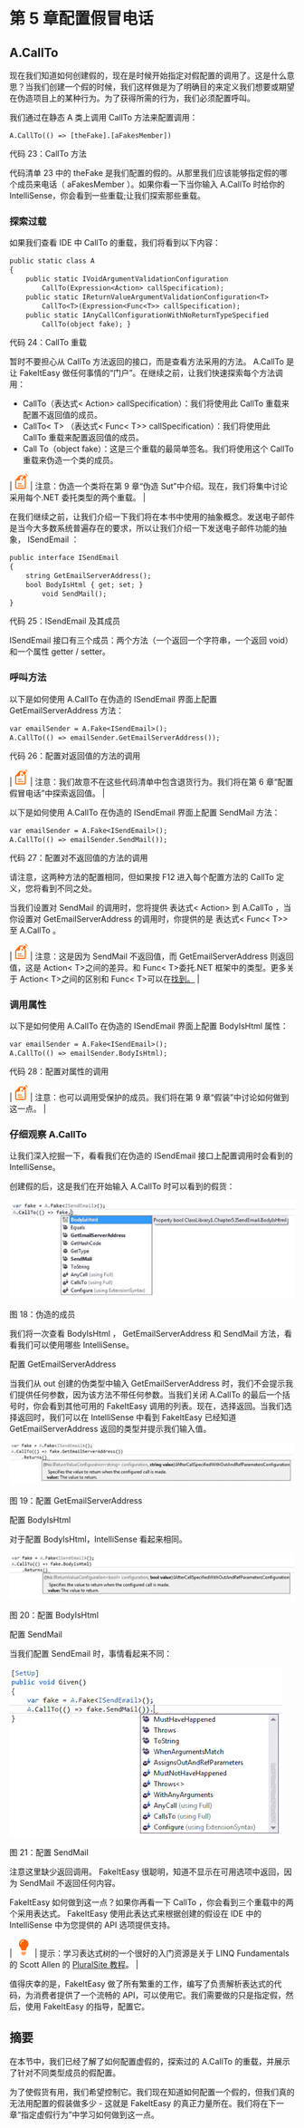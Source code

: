 # 第 5 章配置假冒电话

## A.CallTo

现在我们知道如何创建假的，现在是时候开始指定对假配置的调用了。这是什么意思？当我们创建一个假的时候，我们这样做是为了明确目的来定义我们想要或期望在伪造项目上的某种行为。为了获得所需的行为，我们必须配置呼叫。

我们通过在静态 A 类上调用 CallTo 方法来配置调用：

```
A.CallTo(() => [theFake].[aFakesMember])

```

代码 23：CallTo 方法

代码清单 23 中的 theFake 是我们配置的假的。从那里我们应该能够指定假的哪个成员来电话（ aFakesMember ）。如果你看一下当你输入 A.CallTo 时给你的 IntelliSense，你会看到一些重载;让我们探索那些重载。

### 探索过载

如果我们查看 IDE 中 CallTo 的重载，我们将看到以下内容：

```
public static class A
{
    public static IVoidArgumentValidationConfiguration
        CallTo(Expression<Action> callSpecification);
    public static IReturnValueArgumentValidationConfiguration<T>
        CallTo<T>(Expression<Func<T>> callSpecification);
    public static IAnyCallConfigurationWithNoReturnTypeSpecified
        CallTo(object fake); }

```

代码 24：CallTo 重载

暂时不要担心从 CallTo 方法返回的接口，而是查看方法采用的方法。 A.CallTo 是让 FakeItEasy 做任何事情的“门户”。在继续之前，让我们快速探索每个方法调用：

*   CallTo（表达式&lt; Action&gt; callSpecification）：我们将使用此 CallTo 重载来配置不返回值的成员。
*   CallTo&lt; T&gt; （表达式&lt; Func&lt; T&gt;&gt; callSpecification）：我们将使用此 CallTo 重载来配置返回值的成员。
*   Call To（object fake）：这是三个重载的最简单签名。我们将使用这个 CallTo 重载来伪造一个类的成员。

| ![](img/note.png) | 注意：伪造一个类将在第 9 章“伪造 Sut”中介绍。现在，我们将集中讨论采用每个.NET 委托类型的两个重载。 |

在我们继续之前，让我们介绍一下我们将在本书中使用的抽象概念。发送电子邮件是当今大多数系统普遍存在的要求，所以让我们介绍一下发送电子邮件功能的抽象， ISendEmail ：

```
public interface ISendEmail
{   
    string GetEmailServerAddress();
    bool BodyIsHtml { get; set; }
        void SendMail();
}

```

代码 25：ISendEmail 及其成员

ISendEmail 接口有三个成员：两个方法（一个返回一个字符串，一个返回 void）和一个属性 getter / setter。

### 呼叫方法

以下是如何使用 A.CallTo 在伪造的 ISendEmail 界面上配置 GetEmailServerAddress 方法：

```
var emailSender = A.Fake<ISendEmail>();
A.CallTo(() => emailSender.GetEmailServerAddress());

```

代码 26：配置对返回值的方法的调用

| ![](img/note.png) | 注意：我们故意不在这些代码清单中包含退货行为。我们将在第 6 章“配置假冒电话”中探索返回值。 |

以下是如何使用 A.CallTo 在伪造的 ISendEmail 界面上配置 SendMail 方法：

```
var emailSender = A.Fake<ISendEmail>();
A.CallTo(() => emailSender.SendMail());

```

代码 27：配置对不返回值的方法的调用

请注意，这两种方法的配置相同，但如果按 F12 进入每个配置方法的 CallTo 定义，您将看到不同之处。

当我们设置对 SendMail 的调用时，您将提供 表达式&lt; Action&gt; 到 A.CallTo ，当你设置对 GetEmailServerAddress 的调用时，你提供的是 表达式&lt; Func&lt; T&GT;&GT; 至 A.CallTo 。

| ![](img/note.png) | 注意：这是因为 SendMail 不返回值，而 GetEmailServerAddress 则返回值，这是 Action&lt; T&gt;之间的差异。和 Func&lt; T&gt;委托.NET 框架中的类型。更多关于 Action&lt; T&gt;之间的区别和 Func&lt; T&gt;可以在[找到](http://stackoverflow.com/questions/4317479/func-vs-action-vs-predicate)[。](http://stackoverflow.com/questions/4317479/func-vs-action-vs-predicate) |

### 调用属性

以下是如何使用 A.CallTo 在伪造的 ISendEmail 界面上配置 BodyIsHtml 属性：

```
var emailSender = A.Fake<ISendEmail>();
A.CallTo(() => emailSender.BodyIsHtml);

```

代码 28：配置对属性的调用

| ![](img/note.png) | 注意：也可以调用受保护的成员。我们将在第 9 章“假装”中讨论如何做到这一点。 |

### 仔细观察 A.CallTo

让我们深入挖掘一下，看看我们在伪造的 ISendEmail 接口上配置调用时会看到的 IntelliSense。

创建假的后，这是我们在开始输入 A.CallTo 时可以看到的假货：

![](img/image023.jpg)

图 18：伪造的成员

我们将一次查看 BodyIsHtml ， GetEmailServerAddress 和 SendMail 方法，看看我们可以使用哪些 IntelliSense。

配置 GetEmailServerAddress

当我们从 out 创建的伪类型中输入 GetEmailServerAddress 时，我们不会提示我们提供任何参数，因为该方法不带任何参数。当我们关闭 A.CallTo 的最后一个括号时，你会看到其他可用的 FakeItEasy 调用的列表。现在，选择返回。当我们选择返回时，我们可以在 IntelliSense 中看到 FakeItEasy 已经知道 GetEmailServerAddress 返回的类型并提示我们输入值。

![](img/image024.jpg)

图 19：配置 GetEmailServerAddress

配置 BodyIsHtml

对于配置 BodyIsHtml，IntelliSense 看起来相同。

![](img/image025.jpg)

图 20：配置 BodyIsHtml

配置 SendMail

当我们配置 SendEmail 时，事情看起来不同：

![](img/image026.png)

图 21：配置 SendMail

注意这里缺少返回调用。 FakeItEasy 很聪明，知道不显示在可用选项中返回，因为 SendMail 不返回任何内容。

FakeItEasy 如何做到这一点？如果你再看一下 CallTo ，你会看到三个重载中的两个采用表达式。 FakeItEasy 使用此表达式来根据创建的假设在 IDE 中的 IntelliSense 中为您提供的 API 选项提供支持。

| ![](img/tip.png) | 提示：学习表达式树的一个很好的入门资源是关于 LINQ Fundamentals 的 Scott Allen 的 [PluralSite 教程](http://www.pluralsight.com/courses/linq-fundamentals)。 |

值得庆幸的是，FakeItEasy 做了所有繁重的工作，编写了负责解析表达式的代码，为消费者提供了一个流畅的 API，可以使用它。我们需要做的只是指定假，然后，使用 FakeItEasy 的指导，配置它。

## 摘要

在本节中，我们已经了解了如何配置虚假的，探索过的 A.CallTo 的重载，并展示了针对不同类型成员的假配置。

为了使假货有用，我们希望控制它。我们现在知道如何配置一个假的，但我们真的无法用配置的假装做多少 - 这就是 FakeItEasy 的真正力量所在。我们将在下一章“指定虚假行为”中学习如何做到这一点。